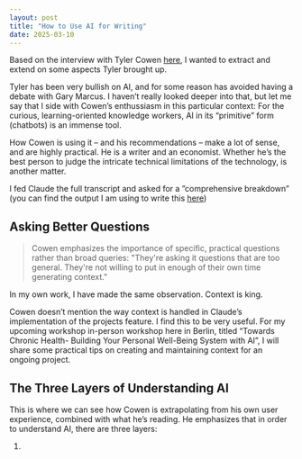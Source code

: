 ```yaml
---
layout: post
title: "How to Use AI for Writing"
date: 2025-03-10
---
```


Based on the interview with Tyler Cowen [here](https://www.youtube.com/watch?v=H1ztOoADp7M),
I wanted to extract and extend on some aspects Tyler brought up.

Tyler has been very bullish on AI, and for some reason has avoided having a debate
with Gary Marcus. I haven’t really looked deeper into that, but let me say that I side
with Cowen’s enthussiasm in this particular context: For the curious, learning-oriented knowledge workers,
AI in its “primitive” form (chatbots) is an immense tool.

How Cowen is using it – and his recommendations – make a lot of sense, and are highly
practical. He is a writer and an economist. Whether he’s the best person to judge the
intricate technical limitations of the technology, is another matter.

I fed Claude the full transcript and asked for a ”comprehensive breakdown” (you can
find the output I am using to write this [here](https://nicoappel.github.io/assets/docs/claude-output-tyler-cowen.md))

## Asking Better Questions

  >Cowen emphasizes the importance of specific, practical questions rather than broad queries:
  >"They're asking it questions that are too general. They're not willing to put in enough of their own time generating context."

In my own work, I have made the same observation. Context is king.

Cowen doesn’t mention the way context is handled in Claude’s implementation of the projects feature.
I find this to be very useful. For my upcoming workshop in-person workshop here in Berlin, titled “Towards Chronic Health-
Building Your Personal Well-Being System with AI”, I will share some practical tips on creating and maintaining context
for an ongoing project.

## The Three Layers of Understanding AI

This is where we can see how Cowen is extrapolating from his own user experience, combined with
what he’s reading. He emphasizes that in order to understand AI, there are three layers:

1.
